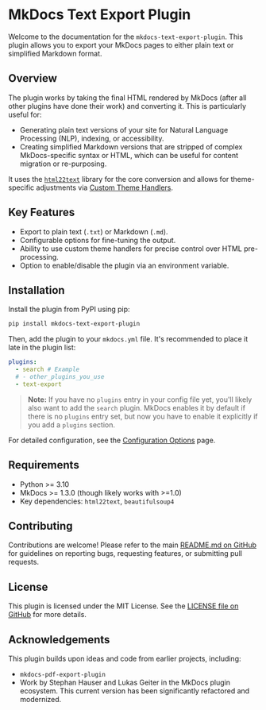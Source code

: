 # MkDocs Text Export Plugin

Welcome to the documentation for the `mkdocs-text-export-plugin`. This plugin allows you to export your MkDocs pages to either plain text or simplified Markdown format.

## Overview

The plugin works by taking the final HTML rendered by MkDocs (after all other plugins have done their work) and converting it. This is particularly useful for:

- Generating plain text versions of your site for Natural Language Processing (NLP), indexing, or accessibility.
- Creating simplified Markdown versions that are stripped of complex MkDocs-specific syntax or HTML, which can be useful for content migration or re-purposing.

It uses the [`html22text`](https://github.com/twardoch/html22text) library for the core conversion and allows for theme-specific adjustments via [Custom Theme Handlers](theme_handlers.md).

## Key Features

- Export to plain text (`.txt`) or Markdown (`.md`).
- Configurable options for fine-tuning the output.
- Ability to use custom theme handlers for precise control over HTML pre-processing.
- Option to enable/disable the plugin via an environment variable.

## Installation

Install the plugin from PyPI using pip:

```bash
pip install mkdocs-text-export-plugin
```

Then, add the plugin to your `mkdocs.yml` file. It's recommended to place it late in the plugin list:

```yaml
plugins:
  - search # Example
  # - other_plugins_you_use
  - text-export
```

> **Note:** If you have no `plugins` entry in your config file yet, you'll likely also want to add the `search` plugin. MkDocs enables it by default if there is no `plugins` entry set, but now you have to enable it explicitly if you add a `plugins` section.

For detailed configuration, see the [Configuration Options](options.md) page.

## Requirements

- Python >= 3.10
- MkDocs >= 1.3.0 (though likely works with >=1.0)
- Key dependencies: `html22text`, `beautifulsoup4`

## Contributing

Contributions are welcome! Please refer to the main [README.md on GitHub](https://github.com/twardoch/mkdocs-text-export-plugin#contributing) for guidelines on reporting bugs, requesting features, or submitting pull requests.

## License

This plugin is licensed under the MIT License. See the [LICENSE file on GitHub](https://github.com/twardoch/mkdocs-text-export-plugin/blob/master/LICENSE) for more details.

## Acknowledgements

This plugin builds upon ideas and code from earlier projects, including:
- `mkdocs-pdf-export-plugin`
- Work by Stephan Hauser and Lukas Geiter in the MkDocs plugin ecosystem.
This current version has been significantly refactored and modernized.